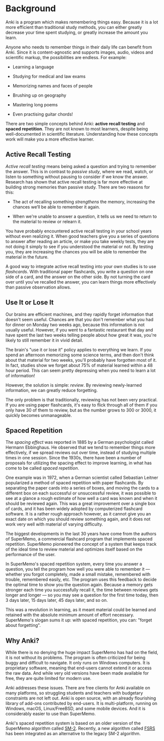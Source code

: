 # Background

<!-- toc -->

Anki is a program which makes remembering things easy. Because it is a
lot more efficient than traditional study methods, you can either
greatly decrease your time spent studying, or greatly increase the
amount you learn.

Anyone who needs to remember things in their daily life can benefit from
Anki. Since it is content-agnostic and supports images, audio, videos
and scientific markup, the possibilities are endless. For
example:

- Learning a language

- Studying for medical and law exams

- Memorizing names and faces of people

- Brushing up on geography

- Mastering long poems

- Even practising guitar chords!

There are two simple concepts behind Anki: **active recall testing** and
**spaced repetition**. They are not known to most learners, despite being well-documented in scientific literature.
Understanding how these concepts work will make you a more effective learner.

## Active Recall Testing

_Active recall testing_ means being asked a question and trying to
remember the answer. This is in contrast to _passive study_, where we
read, watch, or listen to something without pausing to consider if we
know the answer. Research has shown that active recall testing is far
more effective at building strong memories than passive study. There are
two reasons for this:

- The act of recalling something _strengthens_ the memory, increasing
  the chances we’ll be able to remember it again.

- When we're unable to answer a question, it tells us we need to
  return to the material to review or relearn it.

You have probably encountered active recall testing in your school years
without even realizing it. When good teachers give you a series of
questions to answer after reading an article, or make you take weekly
tests, they are not doing it simply to see if you
understood the material or not. By testing you, they are increasing the
chances you will be able to remember the material in the future.

A good way to integrate active recall testing into your own studies is
to use _flashcards_. With traditional paper flashcards, you write a
question on one side of a card, and the answer on the other side. By not
turning the card over until you've recalled the answer, you can
learn things more effectively than passive observation allows.

## Use It or Lose It

Our brains are efficient machines, and they rapidly forget information
that doesn't seem useful. Chances are that you don't remember what you
had for dinner on Monday two weeks ago, because this information is not
usually useful. However, if you went to a fantastic restaurant that day and have spent
the last two weeks telling people about how great it was,
you're likely to still remember it in vivid detail.

The brain's "use it or lose it" policy applies to everything we learn.
If you spend an afternoon memorizing some science terms, and then don't
think about that material for two weeks, you'll probably have forgotten
most of it. In fact, studies show we forget about 75% of material learned
within a 48 hour period. This can seem pretty depressing when you need
to learn a lot of information!

However, the solution is simple: _review_. By reviewing newly-learned
information, we can greatly reduce forgetting.

The only problem is that traditionally, reviewing has not been very practical. If
you are using paper flashcards, it's easy to flick through all of them
if you only have 30 of them to review, but as the number grows to 300 or
3000, it quickly becomes unmanageable.

## Spaced Repetition

The _spacing effect_ was reported in 1885 by a German psychologist called Hermann Ebbinghaus. He
observed that we tend to remember things more effectively, if we spread
reviews out over time, instead of studying multiple times in one
session. Since the 1930s, there have been a number of proposals for
utilizing the spacing effect to improve learning, in what has come to be
called _spaced repetition_.

One example was in 1972, when a German scientist called Sebastian Leitner
popularized a method of spaced repetition with paper flashcards. By
separating the paper cards into a series of boxes, and moving the
cards to a different box on each successful or unsuccessful review, it
was possible to see at a glance a rough estimate of how well a card was
known and when it should be reviewed again. This was a great improvement
over a single box of cards, and it has been widely adopted by
computerized flashcard software. It is a rather rough approach however,
as it cannot give you an exact date on which you should review something
again, and it does not work very well with material of varying
difficulty.

The biggest developments in the last 30 years have come from the authors
of SuperMemo, a commercial flashcard program that implements spaced
repetition. SuperMemo pioneered the concept of a system that keeps track
of the ideal time to review material and optimizes itself based on the
performance of the user.

In SuperMemo's spaced repetition system, every time you answer a
question, you tell the program how well you were able to remember it —
whether you forgot completely, made a small mistake, remembered with
trouble, remembered easily, etc. The program uses this feedback to
decide the optimal time to show you the question again. Because a memory
gets stronger each time you successfully recall it, the time between
reviews gets longer and longer — so you may see a question for the first
time today, then 3 days later, 15 days later, 45 days later, and so on.

This was a revolution in learning, as it meant material could be learned
and retained with the absolute minimum amount of effort necessary.
SuperMemo's slogan sums it up: with spaced repetition, you can: "forget
about forgetting".

## Why Anki?

While there is no denying the huge impact SuperMemo has had on the
field, it is not without its problems. The program is often criticized
for being buggy and difficult to navigate. It only runs on Windows
computers. It is proprietary software, meaning that end-users cannot extend it
or access the raw data. And while very old versions have been made available
for free, they are quite limited for modern use.

Anki addresses these issues. There are free clients for Anki available
on many platforms, so struggling students and teachers with budgetary
constraints are not left out. Anki is open source, with an already
flourishing library of add-ons contributed by end-users. It is
multi-platform, running on Windows, macOS, Linux/FreeBSD, and some
mobile devices. And it is considerably easier to use than SuperMemo.

Anki's spaced repetition system is based on an older version of the
SuperMemo algorithm called [SM-2](https://faqs.ankiweb.net/what-spaced-repetition-algorithm). Recently, a new algorithm called [FSRS](https://docs.ankiweb.net/deck-options.html?highlight=FSRS#fsrs) has been integrated as an alternative to the legacy SM-2 algorithm.
